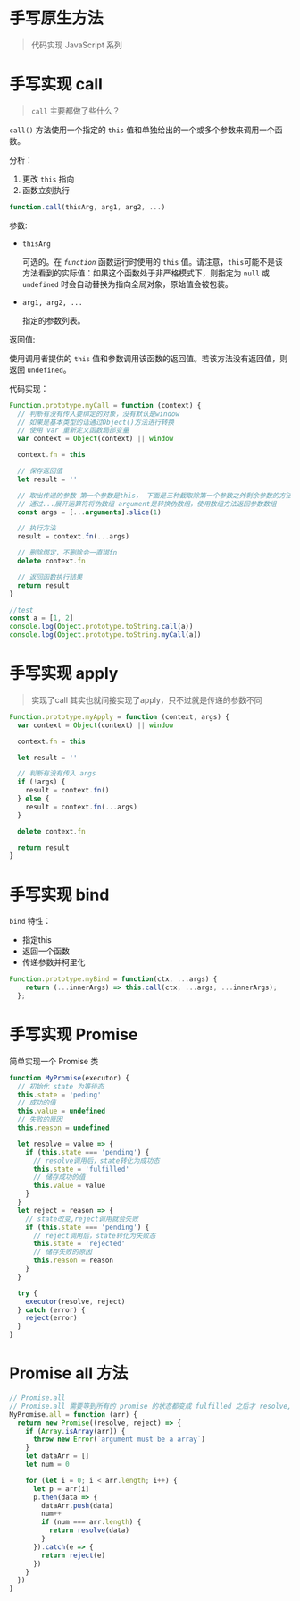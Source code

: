 # 手写原生方法

> 代码实现 JavaScript 系列

# 手写实现 call

> `call` 主要都做了些什么？

`call()` 方法使用一个指定的 `this` 值和单独给出的一个或多个参数来调用一个函数。

分析：

1. 更改 `this` 指向
2. 函数立刻执行

```js
function.call(thisArg, arg1, arg2, ...)
```

参数:

- `thisArg`

  可选的。在 *`function`* 函数运行时使用的 `this` 值。请注意，`this`可能不是该方法看到的实际值：如果这个函数处于非严格模式下，则指定为 `null` 或 `undefined` 时会自动替换为指向全局对象，原始值会被包装。

- `arg1, arg2, ...`

  指定的参数列表。

返回值:

使用调用者提供的 `this` 值和参数调用该函数的返回值。若该方法没有返回值，则返回 `undefined`。



代码实现：

```js
Function.prototype.myCall = function (context) {
  // 判断有没有传入要绑定的对象，没有默认是window
  // 如果是基本类型的话通过Object()方法进行转换
  // 使用 var 重新定义函数局部变量  
  var context = Object(context) || window

  context.fn = this

  // 保存返回值
  let result = ''

  // 取出传递的参数 第一个参数是this， 下面是三种截取除第一个参数之外剩余参数的方法
  // 通过...展开运算符将伪数组 argument是转换伪数组，使用数组方法返回参数数组
  const args = [...arguments].slice(1)

  // 执行方法
  result = context.fn(...args)

  // 删除绑定，不删除会一直绑fn
  delete context.fn

  // 返回函数执行结果
  return result
}

//test
const a = [1, 2]
console.log(Object.prototype.toString.call(a))
console.log(Object.prototype.toString.myCall(a))

```



# 手写实现 apply

> 实现了call 其实也就间接实现了apply，只不过就是传递的参数不同

```js
Function.prototype.myApply = function (context, args) {
  var context = Object(context) || window

  context.fn = this

  let result = ''

  // 判断有没有传入 args
  if (!args) {
    result = context.fn()
  } else {
    result = context.fn(...args)
  }

  delete context.fn

  return result
}

```



# 手写实现 bind

`bind` 特性：

- 指定this
- 返回一个函数
- 传递参数并柯里化

```js
Function.prototype.myBind = function(ctx, ...args) {
    return (...innerArgs) => this.call(ctx, ...args, ...innerArgs);
  };
```



# 手写实现 Promise

简单实现一个 Promise 类

```js
function MyPromise(executor) {
  // 初始化 state 为等待态
  this.state = 'peding'
  // 成功的值
  this.value = undefined
  // 失败的原因
  this.reason = undefined

  let resolve = value => {
    if (this.state === 'pending') {
      // resolve调用后，state转化为成功态
      this.state = 'fulfilled'
      // 储存成功的值
      this.value = value
    }
  }
  let reject = reason => {
    // state改变,reject调用就会失败
    if (this.state === 'pending') {
      // reject调用后，state转化为失败态
      this.state = 'rejected'
      // 储存失败的原因
      this.reason = reason
    }
  }

  try {
    executor(resolve, reject)
  } catch (error) {
    reject(error)
  }
}

```

# Promise all 方法

```js
// Promise.all
// Promise.all 需要等到所有的 promise 的状态都变成 fulfilled 之后才 resolve, 但只要有一个 promise 失败即返回失败的结果。
MyPromise.all = function (arr) {
  return new Promise((resolve, reject) => {
    if (Array.isArray(arr)) {
      throw new Error(`argument must be a array`)
    }
    let dataArr = []
    let num = 0

    for (let i = 0; i < arr.length; i++) {
      let p = arr[i]
      p.then(data => {
        dataArr.push(data)
        num++
        if (num === arr.length) {
          return resolve(data)
        }
      }).catch(e => {
        return reject(e)
      })
    }
  })
}
```

